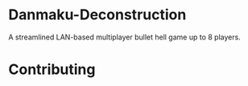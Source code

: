 # Danmaku-Deconstruction

A streamlined LAN-based multiplayer bullet hell game up to 8 players.

# Contributing
